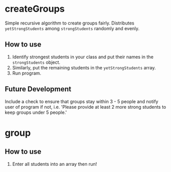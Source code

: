 # createGroups
Simple recursive algorithm to create groups fairly. Distributes `yetStrongStudents` among `strongStudents` randomly and evenly. 

## How to use
1. Identify strongest students in your class and put their names in the `strongStudents` object.
2. Similarly, put the remaining students in the `yetStrongStudents` array. 
3. Run program. 

## Future Development
Include a check to ensure that groups stay within 3 - 5 people and notify user of program if not, i.e. 'Please provide at least 2 more strong students to keep groups under 5 people.'

# group

## How to use
1. Enter all students into an array then run!
